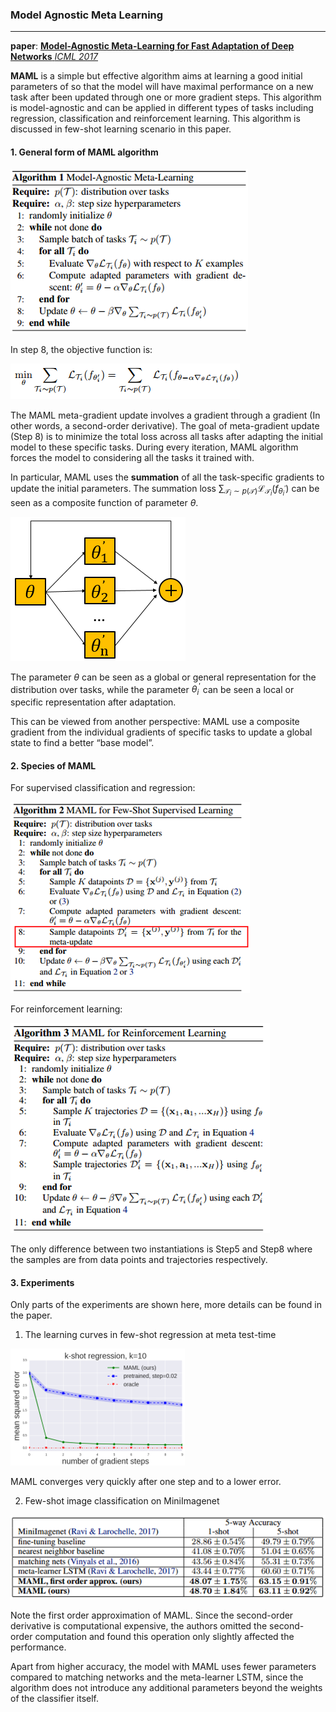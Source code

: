 ### Model Agnostic Meta Learning

------

**paper**:  [**Model-Agnostic Meta-Learning for Fast Adaptation of Deep Networks**     *ICML 2017*](https://arxiv.org/pdf/1703.03400.pdf)

**MAML** is a simple but effective algorithm aims at learning a good initial parameters of so that the model will have maximal performance on a new task after been updated through one or more gradient steps. This algorithm is model-agnostic and can be applied in different types of tasks including regression, classification and reinforcement learning. This algorithm is discussed in few-shot learning scenario in this paper.



#### 1. **General form of MAML algorithm**

![1548675521855](assets/1548675521855.png)

In step 8, the objective function is:

![1548675748591](assets/1548675748591.png)

The MAML meta-gradient update involves a gradient through a gradient (In other words, a second-order derivative). The goal of meta-gradient update (Step 8) is to minimize the total loss across all tasks after adapting the initial model to these specific tasks. During every iteration, MAML algorithm forces the model to considering all the tasks it trained with. 

In particular, MAML uses the **summation** of all the task-specific gradients to update the initial  parameters. The summation loss $\sum _ { \mathcal { T } _ { i } \sim p ( \mathcal { T } ) } \mathcal { L } _ { \mathcal { T } _ { i } } \left( f _ { \theta _ { i } ^ { \prime } } \right)$ can be seen as a composite function of parameter $\theta$.

![1548676246546](assets/1548676246546.png)

The parameter $\theta$ can be seen as a global or general representation for the distribution over tasks, while the parameter $\theta _ { i } ^ { \prime }$ can be seen a local or specific representation after adaptation. 

This can be viewed from another perspective: MAML use a composite gradient from the individual gradients of specific tasks to update a global state to find a better “base model”.



#### 2. **Species of MAML**

For supervised classification and regression:

![1548676417581](assets/1548676417581.png)

For reinforcement learning:

![1548676438376](assets/1548676438376.png)

The only difference between two instantiations is Step5 and Step8 where the samples are from data points and trajectories respectively.



#### 3. Experiments

Only parts of the experiments are shown here, more details can be found in the paper.

1)	The learning curves in few-shot regression at meta test-time

![1548676558441](assets/1548676558441.png)

MAML converges very quickly after one step and to a lower error.

2)	Few-shot image classification on MiniImagenet

![1548676618994](assets/1548676618994.png)

Note the first order approximation of MAML. Since the second-order derivative is computational expensive, the authors omitted the second-order computation and found this operation only slightly affected the performance.

Apart from higher accuracy, the model with MAML uses fewer parameters compared to matching networks and the meta-learner LSTM, since the algorithm does not introduce any additional parameters beyond the weights of the classifier itself.